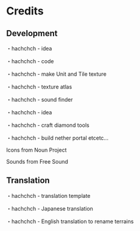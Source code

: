 # Credits
## Development
・hachchch - idea

・hachchch - code

・hachchch - make Unit and Tile texture

・hachchch - texture atlas

・hachchch - sound finder

・hachchch - idea

・hachchch - craft diamond tools

・hachchch - build nether portal etcetc...

Icons from Noun Project

Sounds from Free Sound
## Translation
・hachchch - translation template

・hachchch - Japanese translation

・hachchch - English translation to rename terrains
